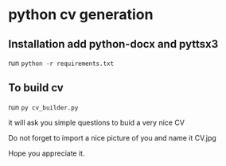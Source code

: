 # python cv generation
## Installation add python-docx and pyttsx3
run `python -r requirements.txt`
## To build cv
run `py cv_builder.py` 

it will ask you simple questions to buid a very nice CV 

Do not forget to import a nice picture of you and name it CV.jpg

Hope you appreciate it.
